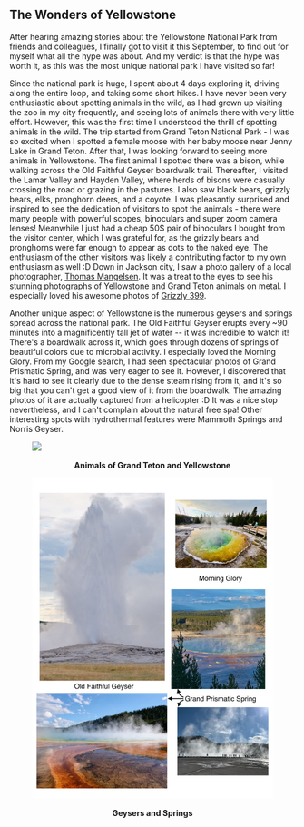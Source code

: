 ## The Wonders of Yellowstone

After hearing amazing stories about the Yellowstone National Park from friends and colleagues, I finally got to visit it this September, to find out for myself what all the hype was about. And my verdict is that the hype was worth it, as this was the most unique national park I have visited so far! 

Since the national park is huge, I spent about 4 days exploring it, driving along the entire loop, and taking some short hikes. I have never been very enthusiastic about spotting animals in the wild, as I had grown up visiting the zoo in my city frequently, and seeing lots of animals there with very little effort. However, this was the first time I understood the thrill of spotting animals in the wild. The trip started from Grand Teton National Park - I was so excited when I spotted a female moose with her baby moose near Jenny Lake in Grand Teton. After that, I was looking forward to seeing more animals in Yellowstone. The first animal I spotted there was a bison, while walking across the Old Faithful Geyser boardwalk trail. Thereafter, I visited the Lamar Valley and Hayden Valley, where herds of bisons were casually crossing the road or grazing in the pastures. I also saw black bears, grizzly bears, elks, pronghorn deers, and a coyote. I was pleasantly surprised and inspired to see the dedication of visitors to spot the animals - there were many people with powerful scopes, binoculars and super zoom camera lenses! Meanwhile I just had a cheap 50$ pair of binoculars I bought from the visitor center, which I was grateful for, as the grizzly bears and pronghorns were far enough to appear as dots to the naked eye. The enthusiasm of the other visitors was likely a contributing factor to my own enthusiasm as well :D 
Down in Jackson city, I saw a photo gallery of a local photographer, [Thomas Mangelsen](https://www.mangelsen.com/). It was a treat to the eyes to see his stunning photographs of Yellowstone and Grand Teton animals on metal. I especially loved his awesome photos of [Grizzly 399](https://www.mangelsen.com/famous-grizzly-399.html).

Another unique aspect of Yellowstone is the numerous geysers and springs spread across the national park. The Old Faithful Geyser erupts every ~90 minutes into a magnificently tall jet of water -- it was incredible to watch it! There's a boardwalk across it, which goes through dozens of springs of beautiful colors due to microbial activity. I especially loved the Morning Glory. From my Google search, I had seen spectacular photos of Grand Prismatic Spring, and was very eager to see it. However, I discovered that it's hard to see it clearly due to the dense steam rising from it, and it's so big that you can't get a good view of it from the boardwalk. The amazing photos of it are actually captured from a helicopter :D It was a nice stop nevertheless, and I can't complain about the natural free spa! Other interesting spots with hydrothermal features were Mammoth Springs and Norris Geyser.

<figure>
<img src="images/yellowstone_animals.jpeg"/>
<figcaption><p style="text-align:center; font-weight:bold">Animals of Grand Teton and Yellowstone</p></figcaption>
</figure>


<figure>
<img src="images/yellowstone_nature.JPG"/>
<figcaption><p style="text-align:center; font-weight:bold">Geysers and Springs</p></figcaption>
</figure>